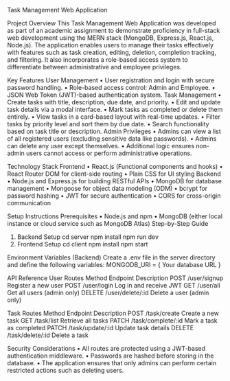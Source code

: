 Task Management Web Application

Project Overview
This Task Management Web Application was developed as part of an academic assignment to demonstrate proficiency in full-stack web development using the MERN stack (MongoDB, Express.js, React.js, Node.js). The application enables users to manage their tasks effectively with features such as task creation, editing, deletion, completion tracking, and filtering. It also incorporates a role-based access system to differentiate between administrative and employee privileges.

Key Features
User Management
•	User registration and login with secure password handling.
•	Role-based access control: Admin and Employee.
•	JSON Web Token (JWT)-based authentication system.
Task Management
•	Create tasks with title, description, due date, and priority.
•	Edit and update task details via a modal interface.
•	Mark tasks as completed or delete them entirely.
•	View tasks in a card-based layout with real-time updates.
•	Filter tasks by priority level and sort them by due date.
•	Search functionality based on task title or description.
Admin Privileges
•	Admins can view a list of all registered users (excluding sensitive data like passwords).
•	Admins can delete any user except themselves.
•	Additional logic ensures non-admin users cannot access or perform administrative operations.


Technology Stack
Frontend
•	React.js (Functional components and hooks)
•	React Router DOM for client-side routing
•	Plain CSS for UI styling
Backend
•	Node.js and Express.js for building RESTful APIs
•	MongoDB for database management
•	Mongoose for object data modeling (ODM)
•	bcrypt for password hashing
•	JWT for secure authentication
•	CORS for cross-origin communication

Setup Instructions
Prerequisites
•	Node.js and npm
•	MongoDB (either local instance or cloud service such as MongoDB Atlas)
Step-by-Step Guide
1. Backend Setup
cd server
npm install
npm run dev
2. Frontend Setup
cd client
npm install
npm start





Environment Variables (Backend)
Create a .env file in the server directory and define the following variables:
MONGODB_URI = { Your database URL }

API Reference
User Routes
Method	Endpoint	Description
POST	/user/signup	Register a new user
POST	/user/login	Log in and receive JWT
GET	/user/all	Get all users (admin only)
DELETE	/user/delete/:id	Delete a user (admin only)

Task Routes
Method	Endpoint	Description
POST	/task/create	Create a new task
GET	/task/list	Retrieve all tasks
PATCH	/task/complete/:id	Mark a task as completed
PATCH	/task/update/:id	Update task details
DELETE	/task/delete/:id	Delete a task



Security Considerations
•	All routes are protected using a JWT-based authentication middleware.
•	Passwords are hashed before storing in the database.
•	The application ensures that only admins can perform certain restricted actions such as deleting users.

